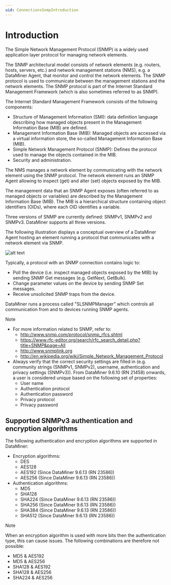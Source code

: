 ```yaml
---
uid: ConnectionsSnmpIntroduction
---
```


# Introduction

The Simple Network Management Protocol (SNMP) is a widely used application layer protocol for managing network elements.

The SNMP architectural model consists of network elements (e.g. routers, hosts, servers, etc.) and network management stations (NMS), e.g. a DataMiner Agent, that monitor and control the network elements. The SNMP protocol is used to communicate between the management stations and the network elements. The SNMP protocol is part of the Internet Standard Management Framework (which is also sometimes referred to as SNMP).

The Internet Standard Management Framework consists of the following components:

- Structure of Management Information (SMI): data definition language describing how managed objects present in the Management Information Base (MIB) are defined.
- Management Information Base (MIB): Managed objects are accessed via a virtual information store, the so-called Management Information Base (MIB).
- Simple Network Management Protocol (SNMP): Defines the protocol used to manage the objects contained in the MIB.
- Security and administration.

The NMS manages a network element by communicating with the network element using the SNMP protocol. The network element runs an SNMP Agent allowing to inspect (get) and alter (set) objects exposed by the MIB.

The management data that an SNMP Agent exposes (often referred to as managed objects or variables) are described by the Management Information Base (MIB). The MIB is a hierarchical structure containing object identifiers (OIDs), where each OID identifies a variable.

Three versions of SNMP are currently defined: SNMPv1, SNMPv2 and SNMPv3. DataMiner supports all three versions.

The following illustration displays a conceptual overview of a DataMiner Agent hosting an element running a protocol that communicates with a network element via SNMP.

![alt text](../../images/DMA_-_SNMP_Device.jpg "DataMiner Agent element communicating with an SNMP Agent")

Typically, a protocol with an SNMP connection contains logic to:

- Poll the device (i.e. inspect managed objects exposed by the MIB) by sending SNMP Get messages (e.g. GetNext, GetBulk).
- Change parameter values on the device by sending SNMP Set messages.
- Receive unsolicited SNMP traps from the device.

DataMiner runs a process called "SLSNMPManager" which controls all communication from and to devices running SNMP agents.

> [!NOTE]
>
> - For more information related to SNMP, refer to:
>    - http://www.snmp.com/protocol/snmp_rfcs.shtml
>    - https://www.rfc-editor.org/search/rfc_search_detail.php?title=SNMP&page=All
>    - http://www.snmplink.org 
>    - http://en.wikipedia.org/wiki/Simple_Network_Management_Protocol
> - Always verify that the correct security settings are filled in (e.g. community strings (SNMPv1, SNMPv2), username, authentication and privacy settings (SNMPv3)). From DataMiner 9.6.10 (RN 21458) onwards, a user is considered unique based on the following set of properties:
>    - User name
>    - Authentication protocol
>    - Authentication password
>    - Privacy protocol
>    - Privacy password

## Supported SNMPv3 authentication and encryption algorithms

The following authentication and encryption algorithms are supported in DataMiner:

- Encryption algorithms:
  - DES
  - AES128
  - AES192 (Since DataMiner 9.6.13 (RN 23586))
  - AES256 (Since DataMiner 9.6.13 (RN 23586))
- Authentication algorithms:
  - MD5
  - SHA128
  - SHA224 (Since DataMiner 9.6.13 (RN 23586))
  - SHA256 (Since DataMiner 9.6.13 (RN 23586))
  - SHA384 (Since DataMiner 9.6.13 (RN 23586))
  - SHA512 (Since DataMiner 9.6.13 (RN 23586))

> [!NOTE]
> When an encryption algorithm is used with more bits then the authentication type, this can cause issues. The following combinations are therefore not possible:
>
> - MD5 & AES192
> - MD5 & AES256
> - SHA128 & AES192
> - SHA128 & AES256
> - SHA224 & AES256
